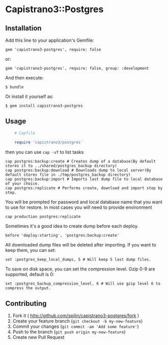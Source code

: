 # Capistrano3::Postgres

## Installation

Add this line to your application's Gemfile:

    gem 'capistrano3-postgres', require: false

or:

    gem 'capistrano3-postgres', require: false, group: :development

And then execute:

    $ bundle

Or install it yourself as:

    $ gem install capistrano3-postgres

## Usage
```ruby
    # Capfile

    require 'capistrano3/postgres'
```

then you can use ```cap -vT``` to list tasks
```
cap postgres:backup:create # Creates dump of a database(By default stores it to ../shared/postgres_backup directory)
cap postgres:backup:download # Downloads dump to local server(By default stores file in ./tmp/postgres_backup directory)
cap postgres:backup:import # Imports last dump file to local database of your choice.
cap postgres:replicate # Performs create, download and import step by step.
```
You will be prompted for password and local database name that you want to use for restore.
In most cases you will need to provide environment
```
cap production postgres:replicate
```

Sometimes it's a good idea to create dump before each deploy.
```
before 'deploy:starting', 'postgres:backup:create'
```

All downloaded dump files will be deleted after importing. If you want to keep them, you can set:
```
set :postgres_keep_local_dumps, 5 # Will keep 5 last dump files.
```

To save on disk space, you can set the compression level. Gzip 0-9 are supported, default is 0:
```
set :postgres_backup_compression_level, 6 # Will use gzip level 6 to compress the output.
```

## Contributing

1. Fork it ( http://github.com/spilin/capistrano3-postgres/fork )
2. Create your feature branch (`git checkout -b my-new-feature`)
3. Commit your changes (`git commit -am 'Add some feature'`)
4. Push to the branch (`git push origin my-new-feature`)
5. Create new Pull Request
